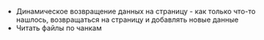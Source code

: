 - Динамическое возвращение данных на страницу - как только что-то нашлось, возвращаться на страницу и добавлять новые данные
- Читать файлы по чанкам